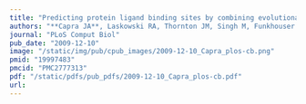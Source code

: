 ```yaml
---
title: "Predicting protein ligand binding sites by combining evolutionary sequence conservation and 3D structure"
authors: "**Capra JA**, Laskowski RA, Thornton JM, Singh M, Funkhouser TA."
journal: "PLoS Comput Biol"
pub_date: "2009-12-10"
image: "/static/img/pub/cpub_images/2009-12-10_Capra_plos-cb.png"
pmid: "19997483"
pmcid: "PMC2777313"
pdf: "/static/pdfs/pub_pdfs/2009-12-10_Capra_plos-cb.pdf"
url: 
---
```

